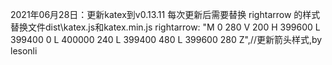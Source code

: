 <!--
 * @Author: Lesonli
 * @Date: 1985-10-26 16:15:00
 * @LastEditTime: 2021-06-28 14:07:59
 * @LastEditors: Lesonli
 * @Description: 
 * @FilePath: /katex-kcb/README.md
-->
2021年06月28日：更新katex到v0.13.11
每次更新后需要替换 rightarrow 的样式
替换文件dist\katex.js和katex.min.js
rightarrow: "M 0 280 V 200 H 399600 L 399400 0 L 400000 240 L 399400 480 L 399600 280 Z",//更新箭头样式,by lesonli
